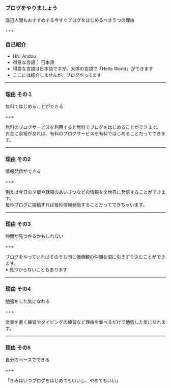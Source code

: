 ### ブログをやりましょう

底辺人間もおすすめする今すぐブログをはじめるべき５つの理由

+++

### 自己紹介
- HN: Andou
- 得意な言語： 日本語
- 得意な言語は日本語ですが、大体の言語で「Hello World」ができます
- ここには紹介しませんが、ブログやってます

---

### 理由 その１

無料ではじめることができる

+++

無料のブログサービスを利用すると無料でブログをはじめることができます。  
お金に余裕があれば、有料のブログサービスを有料ではじめることだってできます。

---

### 理由 その2

情報発信ができる

+++

例えば今日の夕飯や就寝のあいさつなどの情報を全世界に発信することができます。  
毎秒ブログに投稿すれば毎秒情報発信することだってできちゃいます。

---

### 理由 その3

仲間が見つかるかもしれない

+++

ブログをやっていればそのうち同じ価値観の仲間を沼に引きずり込むことができます。  
※ 見つからないこともあります

---

### 理由 その4

勉強をした気になれる

+++

文章を書く練習やタイピングの練習など理由を並べるだけで勉強した気になれます。

---

### 理由 その5

自分のペースでできる

+++

「きみはいつブログをはじめてもいいし、やめてもいい」
